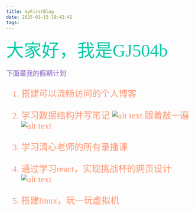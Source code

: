 ```yaml
---
title: myFirstBlog
date: 2025-01-15 19:42:42
tags:
---
```

<font size=8 color =#00c9a7 face = '幼圆'> 
大家好，我是GJ504b
</font>
<br>
<br>
<font color=#845ec2 size = 4 face = '黑体'>下面是我的假期计划</font>

<!-- more -->
<font color=#ff9671 size = 5 face = '幼圆'>

1. 搭建可以流畅访问的个人博客

2. 学习数据结构并写笔记
![alt text](https://img2023.cnblogs.com/blog/3492455/202501/3492455-20250103165327688-728342189.png)
跟着敲一遍
![alt text](https://img2023.cnblogs.com/blog/3492455/202501/3492455-20250103165328935-1159556418.png)
1. 学习清心老师的所有录播课
2. 通过学习react，实现挑战杯的网页设计
![alt text](https://img2023.cnblogs.com/blog/3492455/202501/3492455-20250103165329623-294743410.png)
1. 搭建linux，玩一玩虚拟机

</font>